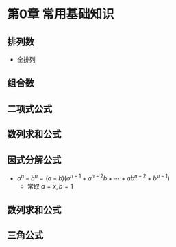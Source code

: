 # 第0章 常用基础知识

## 排列数
- 全排列

## 组合数

## 二项式公式

## 数列求和公式

## 因式分解公式
- $a^n - b^n = (a-b)(a^{n-1}+a^{n-2}b+ \cdots +ab^{n-2}+b^{n-1})$
  - 常取 $a=x,b=1$

## 数列求和公式

## 三角公式
